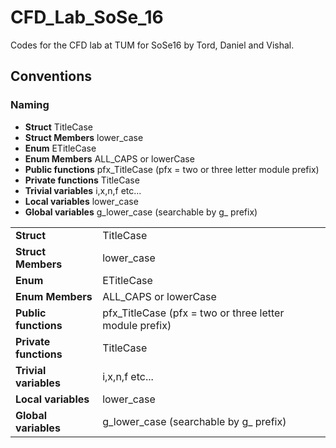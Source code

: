 # CFD_Lab_SoSe_16
Codes for the CFD lab at TUM for SoSe16 by Tord, Daniel and Vishal.

## Conventions

### Naming

- **Struct**              TitleCase
- **Struct Members**      lower_case
- **Enum**                ETitleCase
- **Enum Members**        ALL_CAPS or lowerCase
- **Public functions**    pfx_TitleCase (pfx = two or three letter module prefix)
- **Private functions**   TitleCase
- **Trivial variables**   i,x,n,f etc...
- **Local variables**     lower_case
- **Global variables**    g_lower_case (searchable by g_ prefix)

|                       |             |
| ----------------------|-------------|
| **Struct**            |  TitleCase  |
| **Struct Members**    |  lower_case |
| **Enum**              |  ETitleCase |
| **Enum Members**      |  ALL_CAPS or lowerCase |
| **Public functions**  |  pfx_TitleCase (pfx = two or three letter module prefix) |
| **Private functions** |  TitleCase |
| **Trivial variables** |  i,x,n,f etc... |
| **Local variables**   |  lower_case |
| **Global variables**  |  g_lower_case (searchable by g_ prefix) |

